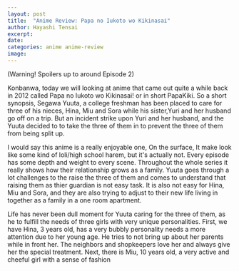 ```yaml
---
layout: post
title:  "Anime Review: Papa no Iukoto wo Kikinasai"
author: Hayashi Tensai
excerpt: 
date: 
categories: anime anime-review
image: 
---
```


(Warning! Spoilers up to around Episode 2)

Konbanwa, today we will looking at anime that came out quite a while back in 2012 called Papa no Iukoto wo Kikinasai! or in short PapaKiki. So a short synopsis, Segawa Yuuta, a college freshman has been placed to care for three of his nieces, Hina, Miu and Sora while his sister,Yuri and her husband go off on a trip. But an incident strike upon Yuri and her husband, and the Yuuta decided to to take the three of them in to prevent the three of them from being split up.

I would say this anime is a really enjoyable one, On the surface, It make look like some kind of loli/high school harem, but it's actually not. Every episode has some depth and weight to every scene. Throughout the whole series it really shows how their relationship grows as a family. Yuuta goes through a lot challenges to the raise the three of them and comes to understand that raising them as thier guardian is not easy task. It is also not easy for Hina, Miu and Sora, and they are also trying to adjust to their new life living in together as a family in a one room apartment.

Life has never been dull moment for Yuuta caring for the three of them, as he to fulfill the needs of three girls with very unique personalities. First, we have Hina, 3 years old, has a very bubbly personality needs a more attention due to her young age. He tries to not bring up about her parents while in front her. The neighbors and shopkeepers love her and always give her the special treatment. Next, there is Miu, 10 years old, a very active and cheeful girl with a sense of fashion 
